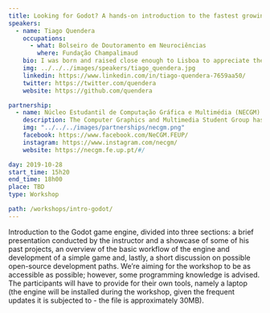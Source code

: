 ```yaml
---
title: Looking for Godot? A hands-on introduction to the fastest growing open-source game engine in the world
speakers:
  - name: Tiago Quendera
    occupations:
      - what: Bolseiro de Doutoramento em Neurociências
        where: Fundação Champalimaud
    bio: I was born and raised close enough to Lisboa to appreciate the background noise of cars, yet far enough to know how to milk a cow. After learning how to do all sorts of useful things like making bread, managing a small music newspaper, raiding a 40 man in Vanilla WoW and being involved in student politics, I graduated in psychology. It was the blossoming of my interest in the mind, art and technology that led me to pursue graduate training at the Systems Neuroscience lab where, today, I study human behaviour and condition through novel paradigms in the form of videogames.
    img: ../../../images/speakers/tiago_quendera.jpg
    linkedin: https://www.linkedin.com/in/tiago-quendera-7659aa50/
    twitter: https://twitter.com/quendera
    website: https://github.com/quendera

partnership:
  - name: Núcleo Estudantil de Computação Gráfica e Multimédia (NECGM)
    description: The Computer Graphics and Multimedia Student Group has historically focused on the field of game development, having over the last few years expanded its sphere of interests to include some of the many facets of Multimedia. As of today, we organise the monthly Game Dev Meet @ Porto and have participated in the Global Game Jam (a game oriented hackathon) as a Jam Site for 3 consecutive years. In addition to events related to game development, we also hold workshops spanning a range of topics relevant to the group’s identity, approaching tools such as Blender and Unity. Ultimately, we seek to offer the general public activities that stimulate the growth of multimedia and game development domains on a national level.
    img: "../../../images/partnerships/necgm.png"
    facebook: https://www.facebook.com/NeCGM.FEUP/
    instagram: https://www.instagram.com/necgm/
    website: https://necgm.fe.up.pt/#/

day: 2019-10-28
start_time: 15h20
end_time: 18h00
place: TBD
type: Workshop

path: /workshops/intro-godot/
---
```


Introduction to the Godot game engine, divided into three sections: a brief presentation conducted by the instructor and a showcase of some of his past projects, an overview of the basic workflow of the engine and development of a simple game and, lastly, a short discussion on possible open-source development paths. We’re aiming for the workshop to be as accessible as possible; however, some programming knowledge is advised. The participants will have to provide for their own tools, namely a laptop (the engine will be installed during the workshop, given the frequent updates it is subjected to - the file is approximately 30MB).
